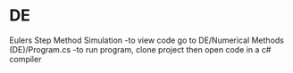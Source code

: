 # DE
Eulers Step Method Simulation
-to view code go to DE/Numerical Methods (DE)/Program.cs
-to run program, clone project then open code in a c# compiler 

